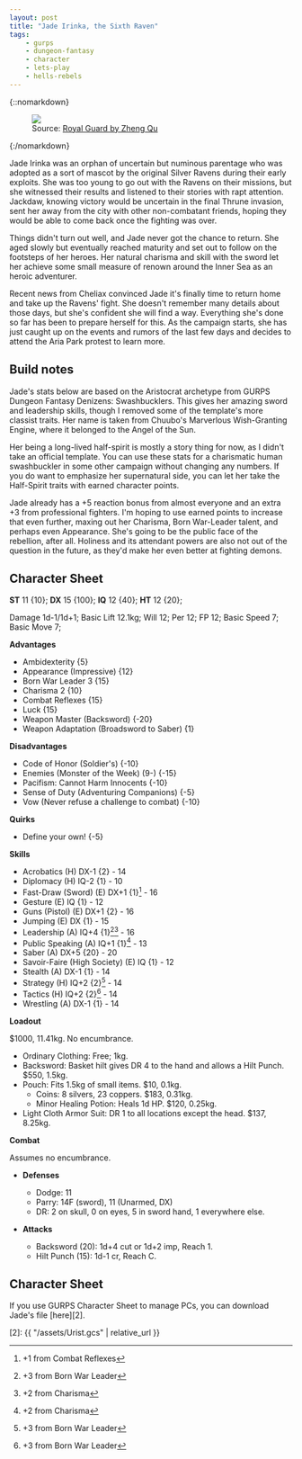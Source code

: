 ```yaml
---
layout: post
title: "Jade Irinka, the Sixth Raven"
tags:
    - gurps
    - dungeon-fantasy
    - character
    - lets-play
    - hells-rebels
---
```


{::nomarkdown}
<figure class="center">
  <img src="{{ "/assets/zheng-qu-knight-level-up.jpg" | relative_url }}"/>
  <figcaption>Source: <a
  href="https://www.artstation.com/artwork/4bn5Z2">Royal Guard by Zheng Qu</a>
  </figcaption>
</figure>
{:/nomarkdown}

Jade Irinka was an orphan of uncertain but numinous parentage who was adopted as
a sort of mascot by the original Silver Ravens during their early exploits. She
was too young to go out with the Ravens on their missions, but she witnessed
their results and listened to their stories with rapt attention. Jackdaw,
knowing victory would be uncertain in the final Thrune invasion, sent her away
from the city with other non-combatant friends, hoping they would be able to
come back once the fighting was over.

Things didn't turn out well, and Jade never got the chance to return. She aged
slowly but eventually reached maturity and set out to follow on the footsteps of
her heroes. Her natural charisma and skill with the sword let her achieve some
small measure of renown around the Inner Sea as an heroic adventurer.

Recent news from Cheliax convinced Jade it's finally time to return home and
take up the Ravens' fight. She doesn't remember many details about those days,
but she's confident she will find a way. Everything she's done so far has been
to prepare herself for this. As the campaign starts, she has just caught up on
the events and rumors of the last few days and decides to attend the Aria Park
protest to learn more.

## Build notes

Jade's stats below are based on the Aristocrat archetype from GURPS Dungeon
Fantasy Denizens: Swashbucklers. This gives her amazing sword and leadership
skills, though I removed some of the template's more classist traits. Her name
is taken from Chuubo's Marverlous Wish-Granting Engine, where it belonged to the
Angel of the Sun.

Her being a long-lived half-spirit is mostly a story thing for now, as I didn't
take an official template. You can use these stats for a charismatic human
swashbuckler in some other campaign without changing any numbers. If you do want
to emphasize her supernatural side, you can let her take the Half-Spirit traits
with earned character points.


Jade already has a +5 reaction bonus from almost everyone and an extra +3 from
professional fighters. I'm hoping to use earned points to increase that even
further, maxing out her Charisma, Born War-Leader talent, and perhaps even
Appearance. She's going to be the public face of the rebellion, after
all. Holiness and its attendant powers are also not out of the question in the
future, as they'd make her even better at fighting demons.

## Character Sheet

**ST** 11 {10}; **DX** 15 {100}; **IQ** 12 {40}; **HT** 12 {20};

Damage 1d-1/1d+1; Basic Lift 12.1kg; Will 12; Per 12; FP 12; Basic Speed 7;
Basic Move 7;

**Advantages**

- Ambidexterity {5}
- Appearance (Impressive) {12}
- Born War Leader 3 {15}
- Charisma 2 {10}
- Combat Reflexes {15}
- Luck {15}
- Weapon Master (Backsword) {-20}
- Weapon Adaptation (Broadsword to Saber) {1}

**Disadvantages**

- Code of Honor (Soldier's) {-10}
- Enemies (Monster of the Week) (9-) {-15}
- Pacifism: Cannot Harm Innocents {-10}
- Sense of Duty (Adventuring Companions) {-5}
- Vow (Never refuse a challenge to combat) {-10}

**Quirks**

- Define your own! {-5}

**Skills**

- Acrobatics (H) DX-1 {2} - 14
- Diplomacy (H) IQ-2 {1} - 10
- Fast-Draw (Sword) (E) DX+1 {1}[^1] - 16
- Gesture (E) IQ {1} - 12
- Guns (Pistol) (E) DX+1 {2} - 16
- Jumping (E) DX {1} - 15
- Leadership (A) IQ+4 {1}[^2][^3] - 16
- Public Speaking (A) IQ+1 {1}[^3] - 13
- Saber (A) DX+5 {20} - 20
- Savoir-Faire (High Society) (E) IQ {1} - 12
- Stealth (A) DX-1 {1} - 14
- Strategy (H) IQ+2 {2}[^2] - 14
- Tactics (H) IQ+2 {2}[^2] - 14
- Wrestling (A) DX-1 {1} - 14

**Loadout**

$1000, 11.41kg. No encumbrance.

- Ordinary Clothing: Free; 1kg.
- Backsword: Basket hilt gives DR 4 to the hand and allows a Hilt Punch. $550,
  1.5kg.
- Pouch: Fits 1.5kg of small items. $10, 0.1kg.
  - Coins: 8 silvers, 23 coppers. $183, 0.31kg.
  - Minor Healing Potion: Heals 1d HP. $120, 0.25kg.
- Light Cloth Armor Suit: DR 1 to all locations except the head. $137, 8.25kg.

**Combat**

Assumes no encumbrance.

- **Defenses**
  - Dodge: 11
  - Parry: 14F (sword), 11 (Unarmed, DX)
  - DR: 2 on skull, 0 on eyes, 5 in sword hand, 1 everywhere else.

- **Attacks**
  - Backsword (20): 1d+4 cut or 1d+2 imp, Reach 1.
  - Hilt Punch (15): 1d-1 cr, Reach C.

## Character Sheet

If you use GURPS Character Sheet to manage PCs, you can download Jade's file
[here][2].

[^1]: +1 from Combat Reflexes
[^2]: +3 from Born War Leader
[^3]: +2 from Charisma

[2]: {{ "/assets/Urist.gcs" | relative_url }}
